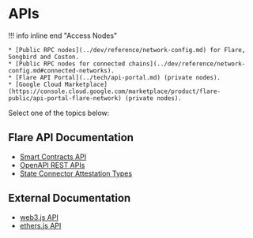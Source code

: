 <!-- ---
section_icon: api-icon.svg
section_icon_type: filled-svg
--- -->

# APIs

!!! info inline end "Access Nodes"

    * [Public RPC nodes](../dev/reference/network-config.md) for Flare, Songbird and Coston.
    * [Public RPC nodes for connected chains](../dev/reference/network-config.md#connected-networks).
    * [Flare API Portal](../tech/api-portal.md) (private nodes).
    * [Google Cloud Marketplace](https://console.cloud.google.com/marketplace/product/flare-public/api-portal-flare-network) (private nodes).

Select one of the topics below:

## Flare API Documentation

* [Smart Contracts API](./smart-contracts/index.md)
* [OpenAPI REST APIs](./REST/index.md)
* [State Connector Attestation Types](./attestation-types/index.md)

## External Documentation

* [web3.js API](https://docs.web3js.org/api)
* [ethers.js API](https://docs.ethers.org)
